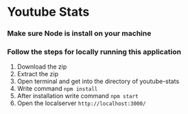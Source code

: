 # Youtube Stats

### Make sure Node is install on your machine
### Follow the steps for locally running this application

1. Download the zip
2. Extract the zip
3. Open terminal and get into the directory of youtube-stats
4. Write command `npm install`
5. After installation write command `npm start`
6. Open the localserver `http://localhost:3000/` 
